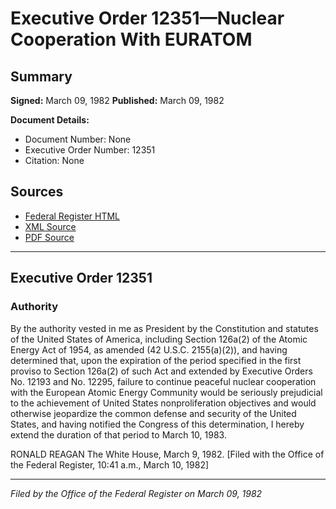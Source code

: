 # Executive Order 12351—Nuclear Cooperation With EURATOM

## Summary

**Signed:** March 09, 1982
**Published:** March 09, 1982

**Document Details:**
- Document Number: None
- Executive Order Number: 12351
- Citation: None

## Sources
- [Federal Register HTML](https://www.presidency.ucsb.edu/documents/executive-order-12351-nuclear-cooperation-with-euratom)
- [XML Source](None)
- [PDF Source](None)

---

## Executive Order 12351

### Authority

By the authority vested in me as President by the Constitution and statutes of the United States of America, including Section 126a(2) of the Atomic Energy Act of 1954, as amended (42 U.S.C. 2155(a)(2)), and having determined that, upon the expiration of the period specified in the first proviso to Section 126a(2) of such Act and extended by Executive Orders No. 12193 and No. 12295, failure to continue peaceful nuclear cooperation with the European Atomic Energy Community would be seriously prejudicial to the achievement of United States nonproliferation objectives and would otherwise jeopardize the common defense and security of the United States, and having notified the Congress of this determination, I hereby extend the duration of that period to March 10, 1983.

RONALD REAGAN
The White House,
March 9, 1982.
[Filed with the Office of the Federal Register, 10:41 a.m., March 10, 1982]

---

*Filed by the Office of the Federal Register on March 09, 1982*
